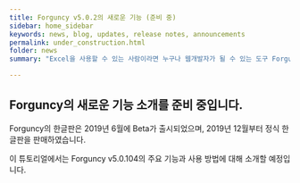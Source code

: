 ```yaml
---
title: Forguncy v5.0.2의 새로운 기능 (준비 중)
sidebar: home_sidebar
keywords: news, blog, updates, release notes, announcements
permalink: under_construction.html
folder: news
summary: "Excel을 사용할 수 있는 사람이라면 누구나 웹개발자가 될 수 있는 도구 Forguncy의 v5.0.104가 출시되었습니다."

---
```


## Forguncy의 새로운 기능 소개를 준비 중입니다.

Forguncy의 한글판은 2019년 6월에 Beta가 출시되었으며, 2019년 12월부터 정식 한글판을 판매하였습니다.

이 튜토리얼에서는 Forguncy v5.0.104의 주요 기능과 사용 방법에 대해 소개할 예정입니다.
